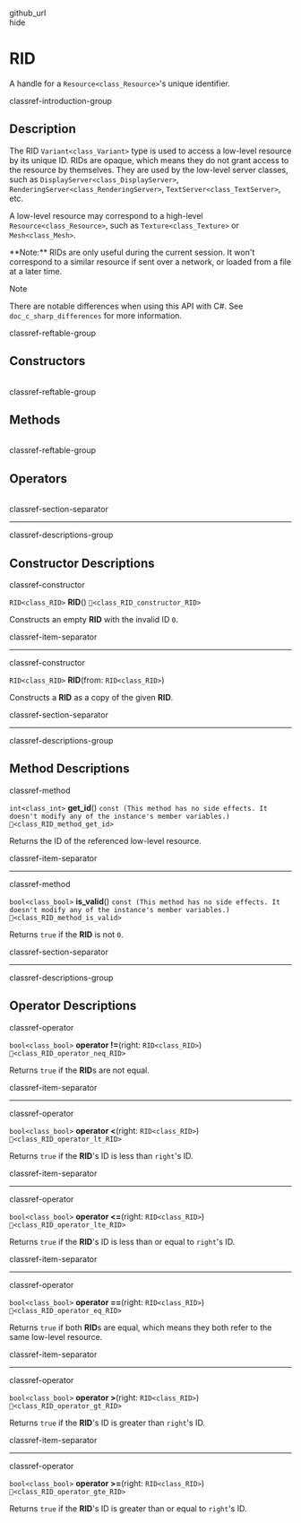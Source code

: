 github\_url  
hide

# RID

A handle for a `Resource<class_Resource>`'s unique identifier.

classref-introduction-group

## Description

The RID `Variant<class_Variant>` type is used to access a low-level
resource by its unique ID. RIDs are opaque, which means they do not
grant access to the resource by themselves. They are used by the
low-level server classes, such as `DisplayServer<class_DisplayServer>`,
`RenderingServer<class_RenderingServer>`,
`TextServer<class_TextServer>`, etc.

A low-level resource may correspond to a high-level
`Resource<class_Resource>`, such as `Texture<class_Texture>` or
`Mesh<class_Mesh>`.

\*\*Note:\*\* RIDs are only useful during the current session. It won't
correspond to a similar resource if sent over a network, or loaded from
a file at a later time.

Note

There are notable differences when using this API with C#. See
`doc_c_sharp_differences` for more information.

classref-reftable-group

## Constructors

<table>
<tbody>
<tr>
</tr>
<tr>
</tr>
</tbody>
</table>

classref-reftable-group

## Methods

<table>
<tbody>
<tr>
</tr>
<tr>
</tr>
</tbody>
</table>

classref-reftable-group

## Operators

<table>
<tbody>
<tr>
</tr>
<tr>
</tr>
<tr>
</tr>
<tr>
</tr>
<tr>
</tr>
<tr>
</tr>
</tbody>
</table>

classref-section-separator

------------------------------------------------------------------------

classref-descriptions-group

## Constructor Descriptions

classref-constructor

`RID<class_RID>` **RID**() `🔗<class_RID_constructor_RID>`

Constructs an empty **RID** with the invalid ID `0`.

classref-item-separator

------------------------------------------------------------------------

classref-constructor

`RID<class_RID>` **RID**(from: `RID<class_RID>`)

Constructs a **RID** as a copy of the given **RID**.

classref-section-separator

------------------------------------------------------------------------

classref-descriptions-group

## Method Descriptions

classref-method

`int<class_int>` **get\_id**()
`const (This method has no side effects. It doesn't modify any of the instance's member variables.)`
`🔗<class_RID_method_get_id>`

Returns the ID of the referenced low-level resource.

classref-item-separator

------------------------------------------------------------------------

classref-method

`bool<class_bool>` **is\_valid**()
`const (This method has no side effects. It doesn't modify any of the instance's member variables.)`
`🔗<class_RID_method_is_valid>`

Returns `true` if the **RID** is not `0`.

classref-section-separator

------------------------------------------------------------------------

classref-descriptions-group

## Operator Descriptions

classref-operator

`bool<class_bool>` **operator !=**(right: `RID<class_RID>`)
`🔗<class_RID_operator_neq_RID>`

Returns `true` if the **RID**s are not equal.

classref-item-separator

------------------------------------------------------------------------

classref-operator

`bool<class_bool>` **operator &lt;**(right: `RID<class_RID>`)
`🔗<class_RID_operator_lt_RID>`

Returns `true` if the **RID**'s ID is less than `right`'s ID.

classref-item-separator

------------------------------------------------------------------------

classref-operator

`bool<class_bool>` **operator &lt;=**(right: `RID<class_RID>`)
`🔗<class_RID_operator_lte_RID>`

Returns `true` if the **RID**'s ID is less than or equal to `right`'s
ID.

classref-item-separator

------------------------------------------------------------------------

classref-operator

`bool<class_bool>` **operator ==**(right: `RID<class_RID>`)
`🔗<class_RID_operator_eq_RID>`

Returns `true` if both **RID**s are equal, which means they both refer
to the same low-level resource.

classref-item-separator

------------------------------------------------------------------------

classref-operator

`bool<class_bool>` **operator &gt;**(right: `RID<class_RID>`)
`🔗<class_RID_operator_gt_RID>`

Returns `true` if the **RID**'s ID is greater than `right`'s ID.

classref-item-separator

------------------------------------------------------------------------

classref-operator

`bool<class_bool>` **operator &gt;=**(right: `RID<class_RID>`)
`🔗<class_RID_operator_gte_RID>`

Returns `true` if the **RID**'s ID is greater than or equal to `right`'s
ID.
